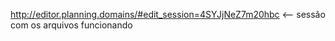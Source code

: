 http://editor.planning.domains/#edit_session=4SYJjNeZ7m20hbc  <-- sessão com os arquivos funcionando 
